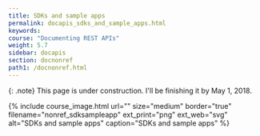 ```yaml
---
title: SDKs and sample apps
permalink: docapis_sdks_and_sample_apps.html
keywords:
course: "Documenting REST APIs"
weight: 5.7
sidebar: docapis
section: docnonref
path1: /docnonref.html
---
```


{: .note}
This page is under construction. I'll be finishing it by May 1, 2018.

{% include course_image.html url="" size="medium" border="true" filename="nonref_sdksampleapp" ext_print="png" ext_web="svg" alt="SDKs and sample apps" caption="SDKs and sample apps" %}
